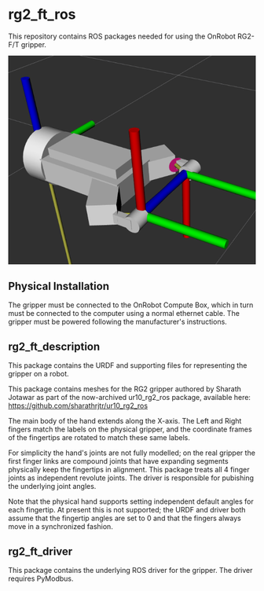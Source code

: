 rg2_ft_ros
============

This repository contains ROS packages needed for using the OnRobot RG2-F/T gripper.

![RG2-FT URDF](doc/rg2_ft_urdf.png "The RG2-FT URDF")

Physical Installation
-----------------------

The gripper must be connected to the OnRobot Compute Box, which in turn must be connected to the computer
using a normal ethernet cable.  The gripper must be powered following the manufacturer's instructions.


rg2_ft_description
--------------------

This package contains the URDF and supporting files for representing the gripper on a robot.

This package contains meshes for the RG2 gripper authored by Sharath Jotawar as part of the now-archived
ur10_rg2_ros package, available here: https://github.com/sharathrjtr/ur10_rg2_ros

The main body of the hand extends along the X-axis.  The Left and Right fingers match the labels on the physical
gripper, and the coordinate frames of the fingertips are rotated to match these same labels.

For simplicity the hand's joints are not fully modelled; on the real gripper the first finger links are compound
joints that have expanding segments physically keep the fingertips in alignment.  This package treats all 4 finger
joints as independent revolute joints.  The driver is responsible for pubishing the underlying joint angles.

Note that the physical hand supports setting independent default angles for each fingertip.  At present this is not
supported; the URDF and driver both assume that the fingertip angles are set to 0 and that the fingers always move
in a synchronized fashion.


rg2_ft_driver
--------------

This package contains the underlying ROS driver for the gripper.  The driver requires PyModbus.
